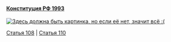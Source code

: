 #### [Конституция РФ 1993](https://lalawland.github.io/eurasia/russia/const)

[![Здесь должна быть картинка, но если её нет, значит всё :(](https://sun9-east.userapi.com/sun9-57/s/v1/ig2/QopL-3mSU3UHHVJCVXMCyDOWE5O5clXYmSTlr9WCdakt7Si98nFVjnWcPhXqNvC-4AtjaGPlIzs7snkUqDcV6rLl.jpg?size=1280x720&quality=95&type=album)](https://sun9-east.userapi.com/sun9-57/s/v1/ig2/QopL-3mSU3UHHVJCVXMCyDOWE5O5clXYmSTlr9WCdakt7Si98nFVjnWcPhXqNvC-4AtjaGPlIzs7snkUqDcV6rLl.jpg?size=1280x720&quality=95&type=album)

[Статья 108](https://lalawland.github.io/eurasia/russia/const/art108) | [Статья 110](https://lalawland.github.io/eurasia/russia/const/art110)
